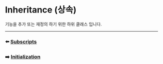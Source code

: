 # Inheritance (상속)

기능을 추가 또는 재정의 하기 위한 하위 클래스 입니다.

































***

### ⬅️ [Subscripts](https://github.com/Developer-Nova/Swift-Documentation/blob/main/Swift%20Documentation/2.Language%20Guide/12.Subscripts.md)

### ➡️ [Initialization](https://github.com/Developer-Nova/Swift-Documentation/blob/main/Swift%20Documentation/2.Language%20Guide/14.Initialization.md)
